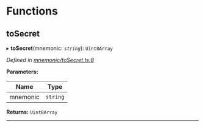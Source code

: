 

# Functions

<a id="tosecret"></a>

##  toSecret

▸ **toSecret**(mnemonic: *`string`*): `Uint8Array`

*Defined in [mnemonic/toSecret.ts:8](https://github.com/polkadot-js/common/blob/663b8ca/packages/util-crypto/src/mnemonic/toSecret.ts#L8)*

**Parameters:**

| Name | Type |
| ------ | ------ |
| mnemonic | `string` |

**Returns:** `Uint8Array`

___

